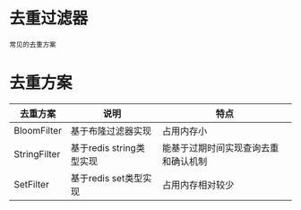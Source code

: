 # 去重过滤器
    常见的去重方案

# 去重方案
| 去重方案 | 说明 | 特点 |
| --- | --- | --- | 
| BloomFilter | 基于布隆过滤器实现 | 占用内存小 | 
| StringFilter | 基于redis string类型实现 | 能基于过期时间实现查询去重和确认机制 |
| SetFilter | 基于redis set类型实现 | 占用内存相对较少 | 